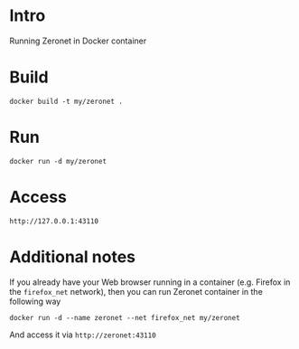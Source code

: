 Intro
=====

Running Zeronet in Docker container

Build
=====
```
docker build -t my/zeronet .
```

Run
===
```
docker run -d my/zeronet
```

Access
======
```
http://127.0.0.1:43110
```

Additional notes
================

If you already have your Web browser running in a container (e.g. Firefox in
the `firefox_net` network), then you can run Zeronet container in the
following way
```
docker run -d --name zeronet --net firefox_net my/zeronet
```

And access it via `http://zeronet:43110`
